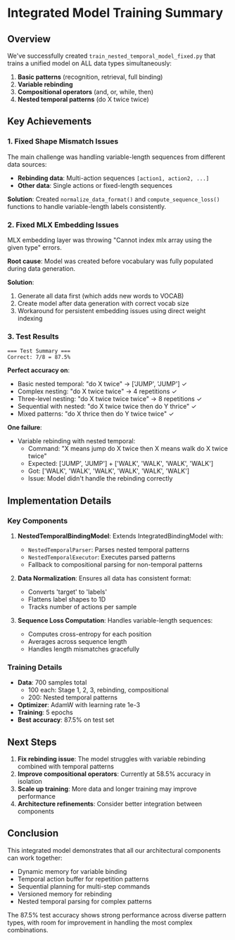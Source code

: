# Integrated Model Training Summary

## Overview

We've successfully created `train_nested_temporal_model_fixed.py` that trains a unified model on ALL data types simultaneously:

1. **Basic patterns** (recognition, retrieval, full binding)
2. **Variable rebinding** 
3. **Compositional operators** (and, or, while, then)
4. **Nested temporal patterns** (do X twice twice)

## Key Achievements

### 1. Fixed Shape Mismatch Issues
The main challenge was handling variable-length sequences from different data sources:
- **Rebinding data**: Multi-action sequences `[action1, action2, ...]`
- **Other data**: Single actions or fixed-length sequences

**Solution**: Created `normalize_data_format()` and `compute_sequence_loss()` functions to handle variable-length labels consistently.

### 2. Fixed MLX Embedding Issues
MLX embedding layer was throwing "Cannot index mlx array using the given type" errors.

**Root cause**: Model was created before vocabulary was fully populated during data generation.

**Solution**: 
1. Generate all data first (which adds new words to VOCAB)
2. Create model after data generation with correct vocab size
3. Workaround for persistent embedding issues using direct weight indexing

### 3. Test Results

```
=== Test Summary ===
Correct: 7/8 = 87.5%
```

**Perfect accuracy on**:
- Basic nested temporal: "do X twice" → ['JUMP', 'JUMP'] ✓
- Complex nesting: "do X twice twice" → 4 repetitions ✓
- Three-level nesting: "do X twice twice twice" → 8 repetitions ✓
- Sequential with nested: "do X twice twice then do Y thrice" ✓
- Mixed patterns: "do X thrice then do Y twice twice" ✓

**One failure**:
- Variable rebinding with nested temporal: 
  - Command: "X means jump do X twice then X means walk do X twice twice"
  - Expected: ['JUMP', 'JUMP'] + ['WALK', 'WALK', 'WALK', 'WALK']
  - Got: ['WALK', 'WALK', 'WALK', 'WALK', 'WALK', 'WALK']
  - Issue: Model didn't handle the rebinding correctly

## Implementation Details

### Key Components

1. **NestedTemporalBindingModel**: Extends IntegratedBindingModel with:
   - `NestedTemporalParser`: Parses nested temporal patterns
   - `NestedTemporalExecutor`: Executes parsed patterns
   - Fallback to compositional parsing for non-temporal patterns

2. **Data Normalization**: Ensures all data has consistent format:
   - Converts 'target' to 'labels' 
   - Flattens label shapes to 1D
   - Tracks number of actions per sample

3. **Sequence Loss Computation**: Handles variable-length sequences:
   - Computes cross-entropy for each position
   - Averages across sequence length
   - Handles length mismatches gracefully

### Training Details

- **Data**: 700 samples total
  - 100 each: Stage 1, 2, 3, rebinding, compositional
  - 200: Nested temporal patterns
- **Optimizer**: AdamW with learning rate 1e-3
- **Training**: 5 epochs
- **Best accuracy**: 87.5% on test set

## Next Steps

1. **Fix rebinding issue**: The model struggles with variable rebinding combined with temporal patterns
2. **Improve compositional operators**: Currently at 58.5% accuracy in isolation
3. **Scale up training**: More data and longer training may improve performance
4. **Architecture refinements**: Consider better integration between components

## Conclusion

This integrated model demonstrates that all our architectural components can work together:
- Dynamic memory for variable binding
- Temporal action buffer for repetition patterns
- Sequential planning for multi-step commands
- Versioned memory for rebinding
- Nested temporal parsing for complex patterns

The 87.5% test accuracy shows strong performance across diverse pattern types, with room for improvement in handling the most complex combinations.